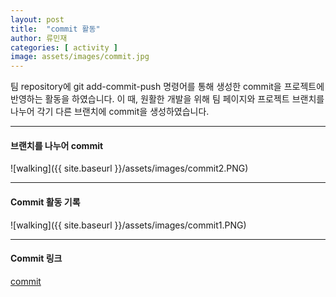 ```yaml
---
layout: post
title:  "commit 활동"
author: 류민재
categories: [ activity ]
image: assets/images/commit.jpg
---
```

팀 repository에 git add-commit-push 명령어를 통해
생성한 commit을 프로젝트에 반영하는 활동을 하였습니다.
이 때, 원활한 개발을 위해 팀 페이지와 프로젝트 브랜치를 나누어
각기 다른 브랜치에 commit을 생성하였습니다.

***

#### 브랜치를 나누어 commit
![walking]({{ site.baseurl }}/assets/images/commit2.PNG)

***

#### Commit 활동 기록
![walking]({{ site.baseurl }}/assets/images/commit1.PNG)

***

#### Commit 링크
[commit](https://github.com/18-2-SKKU-OSS/2018-2-OSS-L1/commits/master)